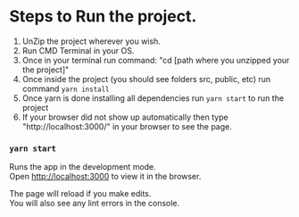 # Steps to Run the project.
1) UnZip the project wherever you wish.
2) Run CMD Terminal in your OS.
3) Once in your terminal run command: "cd [path where you unzipped your the project]"
4) Once inside the project (you should see folders src, public, etc) run command `yarn install`
5) Once yarn is done installing all dependencies run `yarn start` to run the project
6) If your browser did not show up automatically then type "http://localhost:3000/" in your browser to see the page.

### `yarn start`

Runs the app in the development mode.\
Open [http://localhost:3000](http://localhost:3000) to view it in the browser.

The page will reload if you make edits.\
You will also see any lint errors in the console.
